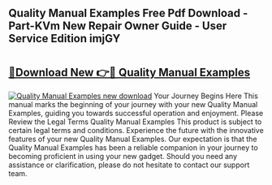 ## Quality Manual Examples Free Pdf Download - Part-KVm New Repair Owner Guide - User Service Edition imjGY

# <h2><a href="http://cf13870.oget.top/?id=Quality+Manual+Examples">🔗Download New 👉🔴 Quality Manual Examples</a></h2>

[![Quality Manual Examples new download](https://i.imgur.com/5g1atiW.png)](http://cf13870.oget.top/?id=Quality+Manual+Examples)
Your Journey Begins Here This manual marks the beginning of your journey with your new Quality Manual Examples, guiding you towards successful operation and enjoyment. Please Review the Legal Terms Quality Manual Examples This product is subject to certain legal terms and conditions. Experience the future with the innovative features of your new Quality Manual Examples. Our expectation is that the Quality Manual Examples has been a reliable companion in your journey to becoming proficient in using your new gadget. Should you need any assistance or clarification, please do not hesitate to contact our support team.

